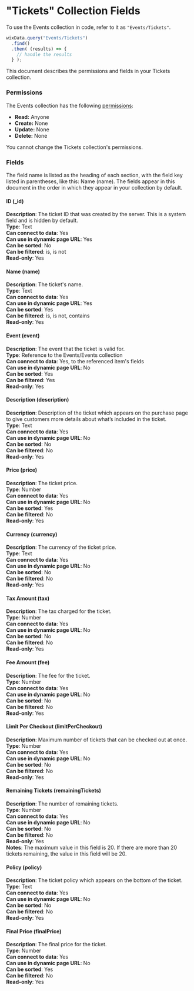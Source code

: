 

# "Tickets" Collection Fields







To use the Events collection in code, refer to it as `"Events/Tickets"`.

```javascript
wixData.query("Events/Tickets")
  .find()
  .then( (results) => {
    // handle the results
  } );
```

This document describes the permissions and fields in your Tickets collection.

### Permissions 

The Events collection has the following [permissions](https://support.wix.com/en/article/about-collection-permissions):

-   **Read:** Anyone 
-   **Create:** None
-   **Update:** None
-   **Delete:** None

You cannot change the Tickets collection's permissions. 

### Fields 

The field name is listed as the heading of each section, with the field key listed in parentheses, like this: Name (name). The fields appear in this document in the order in which they appear in your collection by default.

#### ID (\_id) 

**Description**: The ticket ID that was created by the server. This is a system field and is hidden by default.  
**Type**: Text  
**Can connect to data**: Yes  
**Can use in dynamic page URL**: Yes  
**Can be sorted**: No  
**Can be filtered**: is, is not  
**Read-only**: Yes

#### Name (name) 

**Description**: The ticket's name.  
**Type**: Text  
**Can connect to data**: Yes  
**Can use in dynamic page URL**: Yes  
**Can be sorted**: Yes  
**Can be filtered**: is, is not, contains  
**Read-only**: Yes

#### Event (event) 

**Description**: The event that the ticket is valid for.  
**Type**: Reference to the Events/Events collection  
**Can connect to data**: Yes, to the referenced item's fields  
**Can use in dynamic page URL**: No  
**Can be sorted**: Yes  
**Can be filtered**: Yes  
**Read-only**: Yes

#### Description (description) 

**Description**: Description of the ticket which appears on the purchase page to give customers more details about what’s included in the ticket.  
**Type**: Text  
**Can connect to data**: Yes  
**Can use in dynamic page URL**: No  
**Can be sorted**: No  
**Can be filtered**: No  
**Read-only**: Yes

#### Price (price) 

**Description**: The ticket price.  
**Type**: Number  
**Can connect to data**: Yes  
**Can use in dynamic page URL**: No  
**Can be sorted**: Yes  
**Can be filtered**: No  
**Read-only**: Yes

#### Currency (currency) 

**Description**: The currency of the ticket price.  
**Type**: Text  
**Can connect to data**: Yes  
**Can use in dynamic page URL**: No  
**Can be sorted**: No  
**Can be filtered**: No  
**Read-only**: Yes

#### Tax Amount (tax) 

**Description**: The tax charged for the ticket.  
**Type**: Number  
**Can connect to data**: Yes  
**Can use in dynamic page URL**: No  
**Can be sorted**: No  
**Can be filtered**: No  
**Read-only**: Yes

#### Fee Amount (fee) 

**Description**: The fee for the ticket.  
**Type**: Number  
**Can connect to data**: Yes  
**Can use in dynamic page URL**: No  
**Can be sorted**: No  
**Can be filtered**: No  
**Read-only**: Yes

#### Limit Per Checkout (limitPerCheckout) 

**Description**: Maximum number of tickets that can be checked out at once.  
**Type**: Number  
**Can connect to data**: Yes  
**Can use in dynamic page URL**: No  
**Can be sorted**: No  
**Can be filtered**: No  
**Read-only**: Yes

#### Remaining Tickets (remainingTickets) 

**Description**: The number of remaining tickets.  
**Type**: Number  
**Can connect to data**: Yes  
**Can use in dynamic page URL**: No  
**Can be sorted**: No  
**Can be filtered**: No  
**Read-only**: Yes  
**Notes**: The maximum value in this field is 20. If there are more than 20 tickets remaining, the value in this field will be 20.

#### Policy (policy) 

**Description**: The ticket policy which appears on the bottom of the ticket.  
**Type**: Text  
**Can connect to data**: Yes  
**Can use in dynamic page URL**: No  
**Can be sorted**: No  
**Can be filtered**: No  
**Read-only**: Yes

#### Final Price (finalPrice) 

**Description**: The final price for the ticket.  
**Type**: Number  
**Can connect to data**: Yes  
**Can use in dynamic page URL**: No  
**Can be sorted**: Yes  
**Can be filtered**: No  
**Read-only**: Yes